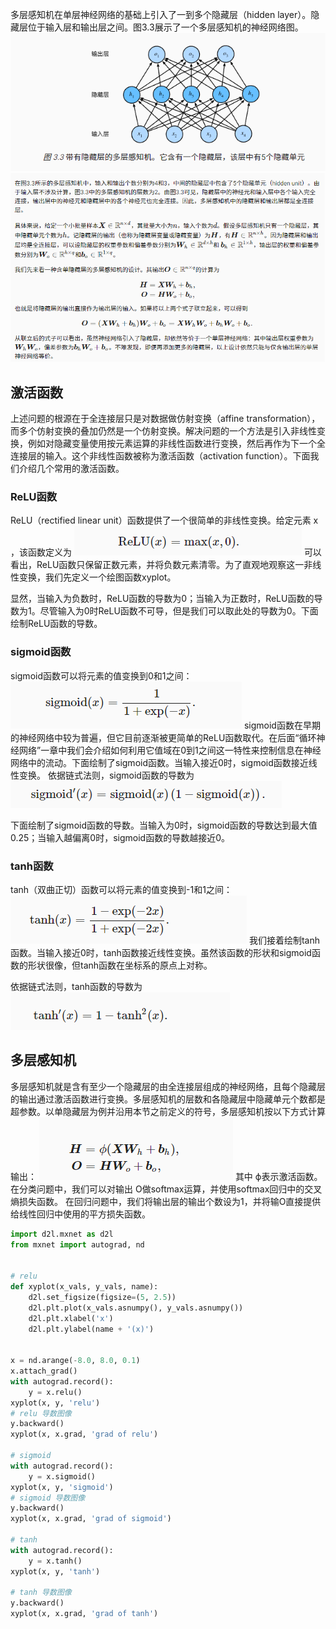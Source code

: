 多层感知机在单层神经网络的基础上引入了一到多个隐藏层（hidden layer）。隐藏层位于输入层和输出层之间。图3.3展示了一个多层感知机的神经网络图。
![image_Snipaste_2024-01-29_14-54-28.png](./assets/Snipaste_2024-01-29_14-54-28.png)
![image_Snipaste_2024-01-29_14-54-53.png](./assets/Snipaste_2024-01-29_14-54-53.png)
## 激活函数
上述问题的根源在于全连接层只是对数据做仿射变换（affine transformation），而多个仿射变换的叠加仍然是一个仿射变换。解决问题的一个方法是引入非线性变换，例如对隐藏变量使用按元素运算的非线性函数进行变换，然后再作为下一个全连接层的输入。这个非线性函数被称为激活函数（activation function）。下面我们介绍几个常用的激活函数。
###  ReLU函数
ReLU（rectified linear unit）函数提供了一个很简单的非线性变换。给定元素 x
 ，该函数定义为
 ![image_Snipaste_2024-01-29_14-55-30.png](./assets/Snipaste_2024-01-29_14-55-30.png)
 可以看出，ReLU函数只保留正数元素，并将负数元素清零。为了直观地观察这一非线性变换，我们先定义一个绘图函数xyplot。
 
显然，当输入为负数时，ReLU函数的导数为0；当输入为正数时，ReLU函数的导数为1。尽管输入为0时ReLU函数不可导，但是我们可以取此处的导数为0。下面绘制ReLU函数的导数。

### sigmoid函数
sigmoid函数可以将元素的值变换到0和1之间：
![image_Snipaste_2024-01-29_14-57-09.png](./assets/Snipaste_2024-01-29_14-57-09.png)
sigmoid函数在早期的神经网络中较为普遍，但它目前逐渐被更简单的ReLU函数取代。在后面“循环神经网络”一章中我们会介绍如何利用它值域在0到1之间这一特性来控制信息在神经网络中的流动。下面绘制了sigmoid函数。当输入接近0时，sigmoid函数接近线性变换。
依据链式法则，sigmoid函数的导数为
![image_Snipaste_2024-01-29_14-58-10.png](./assets/Snipaste_2024-01-29_14-58-10.png)

下面绘制了sigmoid函数的导数。当输入为0时，sigmoid函数的导数达到最大值0.25；当输入越偏离0时，sigmoid函数的导数越接近0。

### tanh函数
tanh（双曲正切）函数可以将元素的值变换到-1和1之间：
![image_Snipaste_2024-01-29_14-59-11.png](./assets/Snipaste_2024-01-29_14-59-11.png)
我们接着绘制tanh函数。当输入接近0时，tanh函数接近线性变换。虽然该函数的形状和sigmoid函数的形状很像，但tanh函数在坐标系的原点上对称。

依据链式法则，tanh函数的导数为
![imge_Snipaste_2024-01-29_14-59-56.png](./assets/Snipaste_2024-01-29_14-59-56.png)


## 多层感知机

多层感知机就是含有至少一个隐藏层的由全连接层组成的神经网络，且每个隐藏层的输出通过激活函数进行变换。多层感知机的层数和各隐藏层中隐藏单元个数都是超参数。以单隐藏层为例并沿用本节之前定义的符号，多层感知机按以下方式计算输出：
![image_Snipaste_2024-01-29_15-00-56.png](./assets/Snipaste_2024-01-29_15-00-56.png)
其中 ϕ表示激活函数。在分类问题中，我们可以对输出 O做softmax运算，并使用softmax回归中的交叉熵损失函数。 在回归问题中，我们将输出层的输出个数设为1，并将输O直接提供给线性回归中使用的平方损失函数。


```python
import d2l.mxnet as d2l
from mxnet import autograd, nd


# relu
def xyplot(x_vals, y_vals, name):
    d2l.set_figsize(figsize=(5, 2.5))
    d2l.plt.plot(x_vals.asnumpy(), y_vals.asnumpy())
    d2l.plt.xlabel('x')
    d2l.plt.ylabel(name + '(x)')


x = nd.arange(-8.0, 8.0, 0.1)
x.attach_grad()
with autograd.record():
    y = x.relu()
xyplot(x, y, 'relu')
# relu 导数图像
y.backward()
xyplot(x, x.grad, 'grad of relu')

# sigmoid 
with autograd.record():
    y = x.sigmoid()
xyplot(x, y, 'sigmoid')
# sigmoid 导数图像
y.backward()
xyplot(x, x.grad, 'grad of sigmoid')

# tanh 
with autograd.record():
    y = x.tanh()
xyplot(x, y, 'tanh')

# tanh 导数图像
y.backward()
xyplot(x, x.grad, 'grad of tanh')
```


```python

```


```python

```


```python

```


```python

```


```python

```


```python

```


```python

```


```python

```


```python

```
